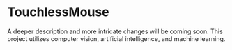 # TouchlessMouse
A deeper description and more intricate changes will be coming soon. This project utilizes computer vision, artificial intelligence, and machine learning.

